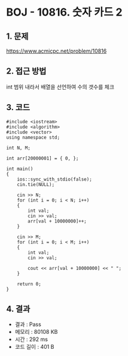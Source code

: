 # BOJ - 10816. 숫자 카드 2

## 1. 문제  
https://www.acmicpc.net/problem/10816
## 2. 접근 방법  
int 범위 내라서 배열을 선언하여 수의 갯수를 체크
## 3. 코드  
```
#include <iostream>
#include <algorithm>
#include <vector>
using namespace std;

int N, M;

int arr[20000001] = { 0, };

int main()
{
	ios::sync_with_stdio(false);
	cin.tie(NULL);

	cin >> N;
	for (int i = 0; i < N; i++)
	{
		int val;
		cin >> val;
		arr[val + 10000000]++;
	}

	cin >> M;
	for (int i = 0; i < M; i++)
	{
		int val;
		cin >> val;

		cout << arr[val + 10000000] << " ";
	}

	return 0;
}
```
## 4. 결과
- 결과 : Pass
- 메모리 : 80108 KB
- 시간 : 292 ms
- 코드 길이 : 401 B